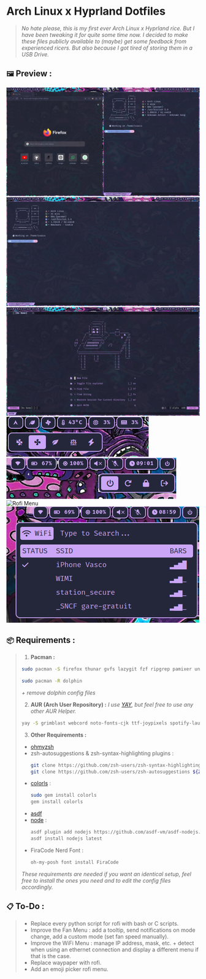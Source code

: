 # Arch Linux x Hyprland Dotfiles

> *No hate please, this is my first ever Arch Linux x Hyprland rice. But I have been tweaking it for quite some time now.*
> *I decided to make these files publicly available to (maybe) get some feedback from experienced ricers. But also because I got tired of storing them in a USB Drive.*

## `🖼️` Preview :
![Firefox and Terminal](./firefox-and-terminal.png)
![Terminal](./terminal.png)
![Neovim](./neovim.png)
![Fan Menu](./fan-menu.png)
![Power Menu](./power-menu.png)
![Rofi Menu](./rofi-menu.png)
![WiFi Menu](./wifi-menu.png)

## `📦` Requirements :
> 1. **Pacman :**
> ```bash
> sudo pacman -S firefox thunar gvfs lazygit fzf ripgrep pamixer unzip dotnet-runtime dotnet-sdk dunst wl-clipboard wev swww brightnessctl power-profiles-daemon ruby zsh hyprlock waybar neofetch nwg-look neovim curl git cliphist pavucontrol github-cli bluez bluez-utils blueman 
> ```
> ```bash
> sudo pacman -R dolphin 
> ```
> *+ remove dolphin config files*
> 
> 2. **AUR (Arch User Repository) :**
> *I use [YAY](https://github.com/Jguer/yay), but feel free to use any other AUR Helper.*
> ```bash
> yay -S grimblast webcord noto-fonts-cjk ttf-joypixels spotify-launcher oh-my-posh waypaper catppuccin-gtk-theme-mocha nbfc-linux
> ```
> 3. **Other Requirements :**
> - [ohmyzsh](https://ohmyz.sh/)
> - zsh-autosuggestions & zsh-syntax-highlighting plugins :
>   ```bash
>   git clone https://github.com/zsh-users/zsh-syntax-highlighting.git ${ZSH_CUSTOM:-~/.oh-my-zsh/custom}/plugins/zsh-syntax-highlighting
>   git clone https://github.com/zsh-users/zsh-autosuggestions ${ZSH_CUSTOM:-~/.oh-my-zsh/custom}/plugins/zsh-autosuggestions
>   ```
> - [colorls](https://github.com/athityakumar/colorls) :
>   ```bash
>   sudo gem install colorls
>   gem install colorls
>   ```
> - [asdf](https://asdf-vm.com/)
> - [node](https://nodejs.org/en) :
>   ```bash
>   asdf plugin add nodejs https://github.com/asdf-vm/asdf-nodejs.git
>   asdf install nodejs latest
>   ```
> - FiraCode Nerd Font :
>   ```bash
>   oh-my-posh font install FiraCode
>   ```
> 
> *These requirements are needed if you want an identical setup, feel free to install the ones you need and to edit the config files accordingly.*

## `📋` To-Do :
> - Replace every python script for rofi with bash or C scripts.
> - Improve the Fan Menu : add a tooltip, send notifications on mode change, add a custom mode (set fan speed manually).
> - Improve the WiFi Menu : manage IP address, mask, etc. + detect when using an ethernet connection and display a different menu if that is the case.
> - Replace waypaper with rofi.
> - Add an emoji picker rofi menu.
